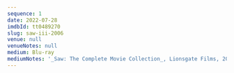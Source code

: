 ```yaml
---
sequence: 1
date: 2022-07-28
imdbId: tt0489270
slug: saw-iii-2006
venue: null
venueNotes: null
medium: Blu-ray
mediumNotes: '_Saw: The Complete Movie Collection_, Lionsgate Films, 2014'
---
```


